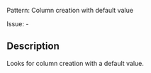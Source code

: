 Pattern: Column creation with default value

Issue: -

## Description

Looks for column creation with a default value.
